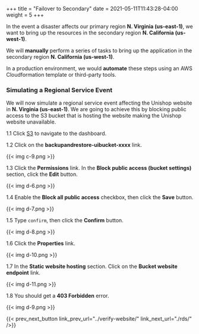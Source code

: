+++
title = "Failover to Secondary"
date =  2021-05-11T11:43:28-04:00
weight = 5
+++

In the event a disaster affects our primary region **N. Virginia (us-east-1)**, we want to bring up the resources in the secondary region **N. California (us-west-1)**.

We will **manually** perform a series of tasks to bring up the application in the secondary region **N. California (us-west-1)**.  

In a production environment, we would **automate** these steps using an AWS Cloudformation template or third-party tools. 

### Simulating a Regional Service Event

We will now simulate a regional service event affecting the Unishop website in **N. Virginia (us-east-1)**.  We are going to achieve this by blocking public access to the S3 bucket that is hosting the website making the Unishop website unavailable.

1.1 Click [S3](https://console.aws.amazon.com/s3/home?region=us-east-1#/) to navigate to the dashboard.

1.2 Click on the **backupandrestore-uibucket-xxxx** link.

{{< img c-9.png >}}

1.3 Click the **Permissions** link. In the **Block public access (bucket settings)** section, click the **Edit** button.

{{< img d-6.png >}}

1.4 Enable the **Block all public access** checkbox, then click the **Save** button.

{{< img d-7.png >}}

1.5 Type `confirm`, then click the **Confirm** button.

{{< img d-8.png >}}

1.6 Click the **Properties** link.  

{{< img d-10.png >}}

1.7 In the **Static website hosting** section.  Click on the **Bucket website endpoint** link.

{{< img d-11.png >}}

1.8  You should get a **403 Forbidden** error.

{{< img d-9.png >}}

{{< prev_next_button link_prev_url="../verify-website/" link_next_url="./rds/" />}}

